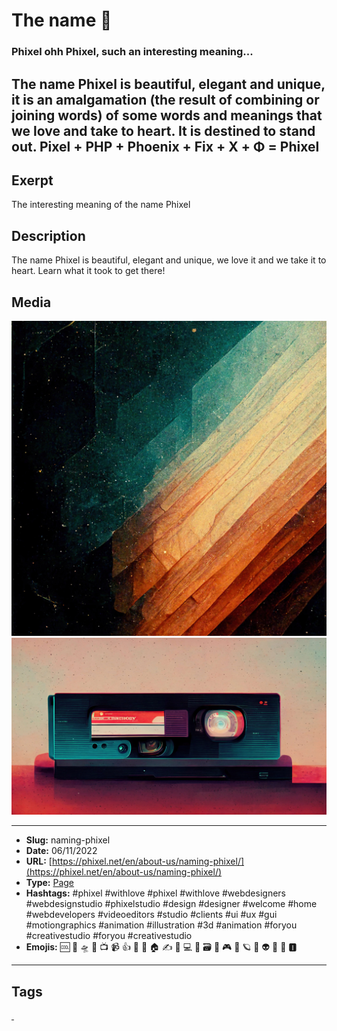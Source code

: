 # The name 📛
### Phixel ohh Phixel, such an interesting meaning...
The name Phixel is beautiful, elegant and unique, it is an amalgamation (the result of combining or joining words) of some words and meanings that we love and take to heart. It is destined to stand out.
Pixel + PHP + Phoenix + Fix + X + Φ = Phixel
------------
## Exerpt
The interesting meaning of the name Phixel
## Description
The name Phixel is beautiful, elegant and unique, we love it and we take it to heart. Learn what it took to get there!
## Media
<img src="media/761742dd/the-name-x.jpg">
<img src="media/b96c451e/the-name.jpg">

------------
- **Slug:** naming-phixel
- **Date:** 06/11/2022
- **URL:** [https://phixel.net/en/about-us/naming-phixel/](https://phixel.net/en/about-us/naming-phixel/)
- **Type:** [Page](#page)
- **Hashtags:** #phixel #withlove #phixel #withlove #webdesigners #webdesignstudio #phixelstudio #design #designer #welcome #home #webdevelopers #videoeditors #studio #clients #ui #ux #gui #motiongraphics #animation #illustration #3d #animation #foryou #creativestudio #foryou #creativestudio
- **Emojis:** 🆒 🎨 🛸 📼 📺 📹 👍 🔗 📝 🏠 ✍️ 👨 💻 👑 🗃 👾 🎮 📲 🪐 🌟 👽 🚀 🌌 🅸

------------
## Tags
[ ](# )
